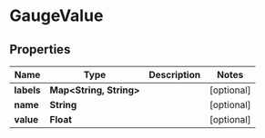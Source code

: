 

# GaugeValue


## Properties

| Name | Type | Description | Notes |
|------------ | ------------- | ------------- | -------------|
|**labels** | **Map&lt;String, String&gt;** |  |  [optional] |
|**name** | **String** |  |  [optional] |
|**value** | **Float** |  |  [optional] |



